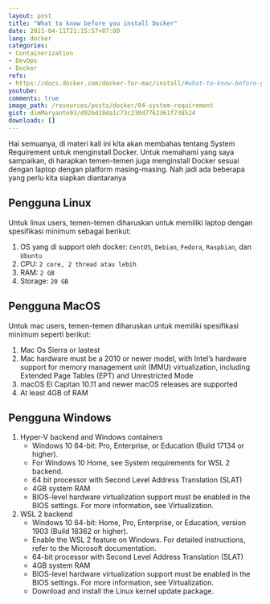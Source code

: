 ```yaml
---
layout: post
title: "What to know before you install Docker"
date: 2021-04-11T21:15:57+07:00
lang: docker
categories:
- Containerization
- DevOps
- Docker
refs: 
- https://docs.docker.com/docker-for-mac/install/#what-to-know-before-you-install
youtube: 
comments: true
image_path: /resources/posts/docker/04-system-requirement
gist: dimMaryanto93/d92bd18da1c73c230d7762361f738524
downloads: []
---
```


Hai semuanya, di materi kali ini kita akan membahas tentang System Requirement untuk menginstall Docker. Untuk memahami yang saya sampaikan, di harapkan temen-temen juga menginstall Docker sesuai dengan laptop dengan platform masing-masing. Nah jadi ada beberapa yang perlu kita siapkan diantaranya

## Pengguna Linux

Untuk linux users, temen-temen diharuskan untuk memiliki laptop dengan spesifikasi minimum sebagai berikut:

1. OS yang di support oleh docker: `CentOS`, `Debian`, `Fedora`, `Raspbian`, dan `Ubuntu`
2. CPU: `2 core, 2 thread atau lebih`
3. RAM: `2 GB`
4. Storage: `20 GB`

## Pengguna MacOS

Untuk mac users, temen-temen diharuskan untuk memiliki spesifikasi minimum seperti berikut:

1. Mac Os Sierra or lastest
2. Mac hardware must be a 2010 or newer model, with Intel’s hardware support for memory management unit (MMU) virtualization, including Extended Page Tables (EPT) and Unrestricted Mode
3. macOS El Capitan 10.11 and newer macOS releases are supported
4. At least 4GB of RAM

## Pengguna Windows

1. Hyper-V backend and Windows containers
    - Windows 10 64-bit: Pro, Enterprise, or Education (Build 17134 or higher).
    - For Windows 10 Home, see System requirements for WSL 2 backend.
    - 64 bit processor with Second Level Address Translation (SLAT)
    - 4GB system RAM
    - BIOS-level hardware virtualization support must be enabled in the BIOS settings. For more information, see Virtualization.
2. WSL 2 backend
    - Windows 10 64-bit: Home, Pro, Enterprise, or Education, version 1903 (Build 18362 or higher).
    - Enable the WSL 2 feature on Windows. For detailed instructions, refer to the Microsoft documentation.
    - 64-bit processor with Second Level Address Translation (SLAT)
    - 4GB system RAM
    - BIOS-level hardware virtualization support must be enabled in the BIOS settings. For more information, see Virtualization.
    - Download and install the Linux kernel update package.